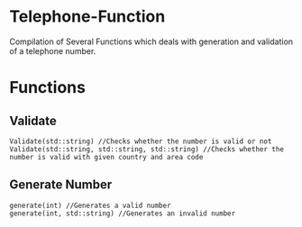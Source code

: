# Telephone-Function

Compilation of Several Functions which deals with generation and validation of a telephone number.

# Functions

## Validate
    Validate(std::string) //Checks whether the number is valid or not
    Validate(std::string, std::string, std::string) //Checks whether the number is valid with given country and area code

## Generate Number
    generate(int) //Generates a valid number
    generate(int, std::string) //Generates an invalid number
